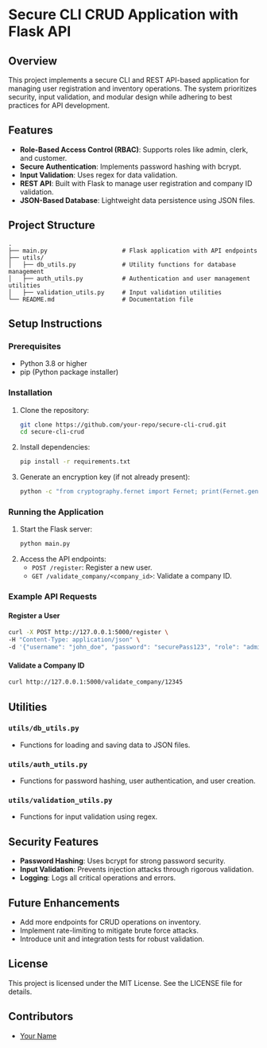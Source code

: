 # Secure CLI CRUD Application with Flask API

## Overview
This project implements a secure CLI and REST API-based application for managing user registration and inventory operations. The system prioritizes security, input validation, and modular design while adhering to best practices for API development.

## Features
- **Role-Based Access Control (RBAC)**: Supports roles like admin, clerk, and customer.
- **Secure Authentication**: Implements password hashing with bcrypt.
- **Input Validation**: Uses regex for data validation.
- **REST API**: Built with Flask to manage user registration and company ID validation.
- **JSON-Based Database**: Lightweight data persistence using JSON files.

## Project Structure
```
.
├── main.py                     # Flask application with API endpoints
├── utils/
│   ├── db_utils.py             # Utility functions for database management
│   ├── auth_utils.py           # Authentication and user management utilities
│   ├── validation_utils.py     # Input validation utilities
└── README.md                   # Documentation file
```

## Setup Instructions

### Prerequisites
- Python 3.8 or higher
- pip (Python package installer)

### Installation
1. Clone the repository:
   ```bash
   git clone https://github.com/your-repo/secure-cli-crud.git
   cd secure-cli-crud
   ```
2. Install dependencies:
   ```bash
   pip install -r requirements.txt
   ```
3. Generate an encryption key (if not already present):
   ```bash
   python -c "from cryptography.fernet import Fernet; print(Fernet.generate_key().decode())" > key.key
   ```

### Running the Application
1. Start the Flask server:
   ```bash
   python main.py
   ```
2. Access the API endpoints:
   - `POST /register`: Register a new user.
   - `GET /validate_company/<company_id>`: Validate a company ID.

### Example API Requests

#### Register a User
```bash
curl -X POST http://127.0.0.1:5000/register \
-H "Content-Type: application/json" \
-d '{"username": "john_doe", "password": "securePass123", "role": "admin", "company_id": "12345"}'
```

#### Validate a Company ID
```bash
curl http://127.0.0.1:5000/validate_company/12345
```

## Utilities
### `utils/db_utils.py`
- Functions for loading and saving data to JSON files.

### `utils/auth_utils.py`
- Functions for password hashing, user authentication, and user creation.

### `utils/validation_utils.py`
- Functions for input validation using regex.

## Security Features
- **Password Hashing**: Uses bcrypt for strong password security.
- **Input Validation**: Prevents injection attacks through rigorous validation.
- **Logging**: Logs all critical operations and errors.

## Future Enhancements
- Add more endpoints for CRUD operations on inventory.
- Implement rate-limiting to mitigate brute force attacks.
- Introduce unit and integration tests for robust validation.

## License
This project is licensed under the MIT License. See the LICENSE file for details.

## Contributors
- [Your Name](https://github.com/your-profile)

